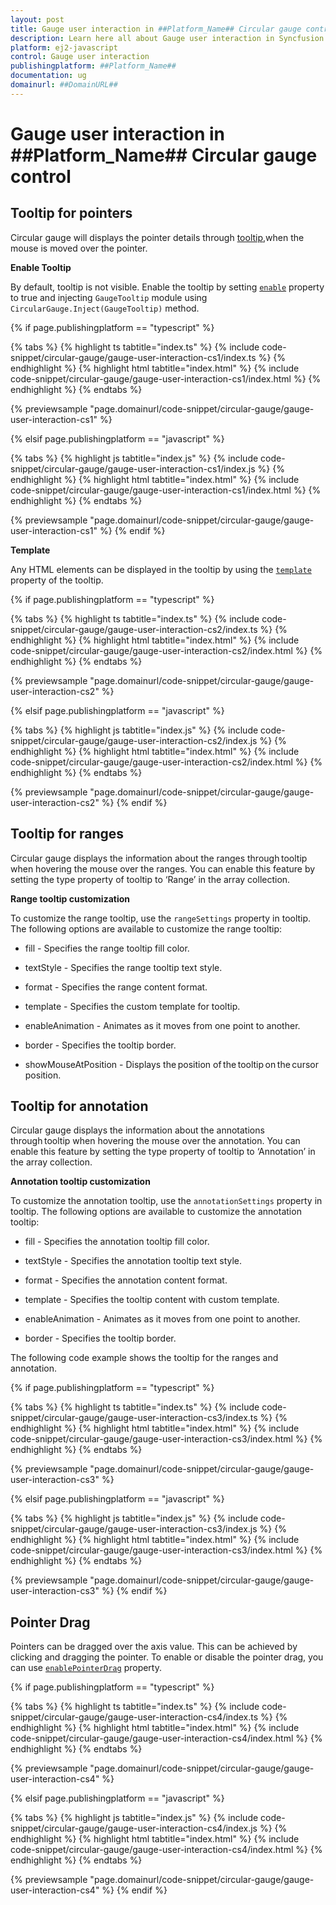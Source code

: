```yaml
---
layout: post
title: Gauge user interaction in ##Platform_Name## Circular gauge control | Syncfusion
description: Learn here all about Gauge user interaction in Syncfusion ##Platform_Name## Circular gauge control of Syncfusion Essential JS 2 and more.
platform: ej2-javascript
control: Gauge user interaction 
publishingplatform: ##Platform_Name##
documentation: ug
domainurl: ##DomainURL##
---
```



# Gauge user interaction in ##Platform_Name## Circular gauge control

## Tooltip for pointers

Circular gauge will displays the pointer details through [tooltip](../api/circular-gauge/tooltipSettings),when the mouse is moved over the pointer.

**Enable Tooltip**

By default, tooltip is not visible. Enable the tooltip by setting [`enable`](../api/circular-gauge/tooltipSettings/#enable-boolean) property to true and injecting `GaugeTooltip` module using `CircularGauge.Inject(GaugeTooltip)` method.

{% if page.publishingplatform == "typescript" %}

 {% tabs %}
{% highlight ts tabtitle="index.ts" %}
{% include code-snippet/circular-gauge/gauge-user-interaction-cs1/index.ts %}
{% endhighlight %}
{% highlight html tabtitle="index.html" %}
{% include code-snippet/circular-gauge/gauge-user-interaction-cs1/index.html %}
{% endhighlight %}
{% endtabs %}
        
{% previewsample "page.domainurl/code-snippet/circular-gauge/gauge-user-interaction-cs1" %}

{% elsif page.publishingplatform == "javascript" %}

{% tabs %}
{% highlight js tabtitle="index.js" %}
{% include code-snippet/circular-gauge/gauge-user-interaction-cs1/index.js %}
{% endhighlight %}
{% highlight html tabtitle="index.html" %}
{% include code-snippet/circular-gauge/gauge-user-interaction-cs1/index.html %}
{% endhighlight %}
{% endtabs %}

{% previewsample "page.domainurl/code-snippet/circular-gauge/gauge-user-interaction-cs1" %}
{% endif %}

**Template**

Any HTML elements can be displayed in the tooltip by using the [`template`](../api/circular-gauge/tooltipSettings/#template-string) property of the tooltip.

{% if page.publishingplatform == "typescript" %}

 {% tabs %}
{% highlight ts tabtitle="index.ts" %}
{% include code-snippet/circular-gauge/gauge-user-interaction-cs2/index.ts %}
{% endhighlight %}
{% highlight html tabtitle="index.html" %}
{% include code-snippet/circular-gauge/gauge-user-interaction-cs2/index.html %}
{% endhighlight %}
{% endtabs %}
        
{% previewsample "page.domainurl/code-snippet/circular-gauge/gauge-user-interaction-cs2" %}

{% elsif page.publishingplatform == "javascript" %}

{% tabs %}
{% highlight js tabtitle="index.js" %}
{% include code-snippet/circular-gauge/gauge-user-interaction-cs2/index.js %}
{% endhighlight %}
{% highlight html tabtitle="index.html" %}
{% include code-snippet/circular-gauge/gauge-user-interaction-cs2/index.html %}
{% endhighlight %}
{% endtabs %}

{% previewsample "page.domainurl/code-snippet/circular-gauge/gauge-user-interaction-cs2" %}
{% endif %}

## Tooltip for ranges

Circular gauge displays the information about the ranges through tooltip when hovering the mouse over the ranges. You can enable this feature by setting the type property of tooltip to ‘Range’ in the array collection.

**Range tooltip customization**

To customize the range tooltip, use the `rangeSettings` property in tooltip. The following options are available to customize the range tooltip:

* fill - Specifies the range tooltip fill color.

* textStyle - Specifies the range tooltip text style.

* format - Specifies the range content format.

* template - Specifies the custom template for tooltip.

* enableAnimation - Animates as it moves from one point to another.

* border - Specifies the tooltip border.

* showMouseAtPosition - Displays the position of the tooltip on the cursor position.

## Tooltip for annotation

Circular gauge displays the information about the annotations through tooltip when hovering the mouse over the annotation. You can enable this feature by setting the type property of tooltip to ‘Annotation’ in the array collection.

**Annotation tooltip customization**

To customize the annotation tooltip, use the `annotationSettings` property in tooltip. The following options are available to customize the annotation tooltip:

* fill - Specifies the annotation tooltip fill color.

* textStyle - Specifies the annotation tooltip text style.

* format - Specifies the annotation content format.

* template - Specifies the tooltip content with custom template.

* enableAnimation - Animates as it moves from one point to another.

* border - Specifies the tooltip border.

The following code example shows the tooltip for the ranges and annotation.

{% if page.publishingplatform == "typescript" %}

 {% tabs %}
{% highlight ts tabtitle="index.ts" %}
{% include code-snippet/circular-gauge/gauge-user-interaction-cs3/index.ts %}
{% endhighlight %}
{% highlight html tabtitle="index.html" %}
{% include code-snippet/circular-gauge/gauge-user-interaction-cs3/index.html %}
{% endhighlight %}
{% endtabs %}
        
{% previewsample "page.domainurl/code-snippet/circular-gauge/gauge-user-interaction-cs3" %}

{% elsif page.publishingplatform == "javascript" %}

{% tabs %}
{% highlight js tabtitle="index.js" %}
{% include code-snippet/circular-gauge/gauge-user-interaction-cs3/index.js %}
{% endhighlight %}
{% highlight html tabtitle="index.html" %}
{% include code-snippet/circular-gauge/gauge-user-interaction-cs3/index.html %}
{% endhighlight %}
{% endtabs %}

{% previewsample "page.domainurl/code-snippet/circular-gauge/gauge-user-interaction-cs3" %}
{% endif %}

## Pointer Drag

Pointers can be dragged over the axis value. This can be achieved by clicking and dragging the pointer. To enable or disable the pointer drag, you can use
[`enablePointerDrag`](../api/circular-gauge/#enablepointerdrag-boolean) property.

{% if page.publishingplatform == "typescript" %}

 {% tabs %}
{% highlight ts tabtitle="index.ts" %}
{% include code-snippet/circular-gauge/gauge-user-interaction-cs4/index.ts %}
{% endhighlight %}
{% highlight html tabtitle="index.html" %}
{% include code-snippet/circular-gauge/gauge-user-interaction-cs4/index.html %}
{% endhighlight %}
{% endtabs %}
        
{% previewsample "page.domainurl/code-snippet/circular-gauge/gauge-user-interaction-cs4" %}

{% elsif page.publishingplatform == "javascript" %}

{% tabs %}
{% highlight js tabtitle="index.js" %}
{% include code-snippet/circular-gauge/gauge-user-interaction-cs4/index.js %}
{% endhighlight %}
{% highlight html tabtitle="index.html" %}
{% include code-snippet/circular-gauge/gauge-user-interaction-cs4/index.html %}
{% endhighlight %}
{% endtabs %}

{% previewsample "page.domainurl/code-snippet/circular-gauge/gauge-user-interaction-cs4" %}
{% endif %}